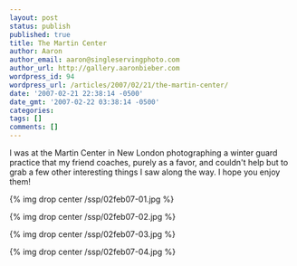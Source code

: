```yaml
---
layout: post
status: publish
published: true
title: The Martin Center
author: Aaron
author_email: aaron@singleservingphoto.com
author_url: http://gallery.aaronbieber.com
wordpress_id: 94
wordpress_url: /articles/2007/02/21/the-martin-center/
date: '2007-02-21 22:38:14 -0500'
date_gmt: '2007-02-22 03:38:14 -0500'
categories:
tags: []
comments: []
---
```

I was at the Martin Center in New London photographing a winter guard
practice that my friend coaches, purely as a favor, and couldn't help
but to grab a few other interesting things I saw along the way. I hope
you enjoy them!

{% img drop center /ssp/02feb07-01.jpg %}

{% img drop center /ssp/02feb07-02.jpg %}

{% img drop center /ssp/02feb07-03.jpg %}

{% img drop center /ssp/02feb07-04.jpg %}
